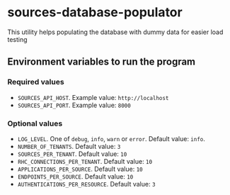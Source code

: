 # sources-database-populator
This utility helps populating the database with dummy data for easier load testing

## Environment variables to run the program

### Required values
* `SOURCES_API_HOST`. Example value: `http://localhost`
* `SOURCES_API_PORT`. Example value: `8000`

### Optional values
* `LOG_LEVEL`. One of `debug`, `info`, `warn` or `error`. Default value: `info`.
* `NUMBER_OF_TENANTS`. Default value: `3`
* `SOURCES_PER_TENANT`. Default value: `10`
* `RHC_CONNECTIONS_PER_TENANT`. Default value: `10`
* `APPLICATIONS_PER_SOURCE`. Default value: `10`
* `ENDPOINTS_PER_SOURCE`. Default value: `10`
* `AUTHENTICATIONS_PER_RESOURCE`. Default value: `3`
